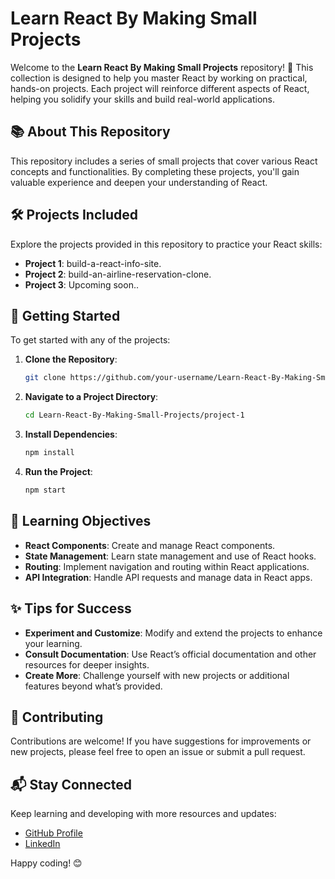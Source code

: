 # Learn React By Making Small Projects

Welcome to the **Learn React By Making Small Projects** repository! 🚀 This collection is designed to help you master React by working on practical, hands-on projects. Each project will reinforce different aspects of React, helping you solidify your skills and build real-world applications.

## 📚 About This Repository

This repository includes a series of small projects that cover various React concepts and functionalities. By completing these projects, you'll gain valuable experience and deepen your understanding of React.

## 🛠️ Projects Included

Explore the projects provided in this repository to practice your React skills:

- **Project 1**: build-a-react-info-site.
- **Project 2**: build-an-airline-reservation-clone.
- **Project 3**: Upcoming soon..


## 🚀 Getting Started

To get started with any of the projects:

1. **Clone the Repository**:
    ```bash
    git clone https://github.com/your-username/Learn-React-By-Making-Small-Projects.git
    ```

2. **Navigate to a Project Directory**:
    ```bash
    cd Learn-React-By-Making-Small-Projects/project-1
    ```

3. **Install Dependencies**:
    ```bash
    npm install
    ```

4. **Run the Project**:
    ```bash
    npm start
    ```

## 🎯 Learning Objectives

- **React Components**: Create and manage React components.
- **State Management**: Learn state management and use of React hooks.
- **Routing**: Implement navigation and routing within React applications.
- **API Integration**: Handle API requests and manage data in React apps.

## ✨ Tips for Success

- **Experiment and Customize**: Modify and extend the projects to enhance your learning.
- **Consult Documentation**: Use React’s official documentation and other resources for deeper insights.
- **Create More**: Challenge yourself with new projects or additional features beyond what’s provided.

## 🤝 Contributing

Contributions are welcome! If you have suggestions for improvements or new projects, please feel free to open an issue or submit a pull request.

## 📬 Stay Connected

Keep learning and developing with more resources and updates:

- [GitHub Profile](https://github.com/phcoder05)
- [LinkedIn](https://www.linkedin.com/in/pankaj-hadole-722476232/)

Happy coding! 😊

